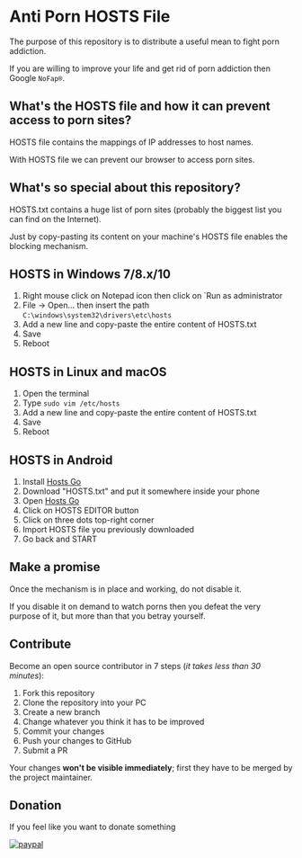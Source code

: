 # Anti Porn HOSTS File
The purpose of this repository is to distribute a useful mean to fight porn addiction.

If you are willing to improve your life and get rid of porn addiction then Google `NoFap®`.

## What's the HOSTS file and how it can prevent access to porn sites?
HOSTS file contains the mappings of IP addresses to host names.

With HOSTS file we can prevent our browser to access porn sites.

## What's so special about this repository?
HOSTS.txt contains a huge list of porn sites (probably the biggest list you can find on the Internet).

Just by copy-pasting its content on your machine's HOSTS file enables the blocking mechanism.

## HOSTS in Windows 7/8.x/10
1. Right mouse click on Notepad icon then click on `Run as administrator
2. File → Open... then insert the path `C:\windows\system32\drivers\etc\hosts`
3. Add a new line and copy-paste the entire content of HOSTS.txt
4. Save
5. Reboot

## HOSTS in Linux and macOS
1. Open the terminal
2. Type `sudo vim /etc/hosts`
3. Add a new line and copy-paste the entire content of HOSTS.txt
4. Save
5. Reboot

## HOSTS in Android
1. Install [Hosts Go](https://play.google.com/store/apps/details?id=dns.hosts.server.change.vip)
2. Download "HOSTS.txt" and put it somewhere inside your phone
3. Open [Hosts Go](https://play.google.com/store/apps/details?id=dns.hosts.server.change.vip)
4. Click on HOSTS EDITOR button
5. Click on three dots top-right corner
6. Import HOSTS file you previously downloaded
7. Go back and START

## Make a promise
Once the mechanism is in place and working, do not disable it.

If you disable it on demand to watch porns then you defeat the very purpose of it, but more than that you betray yourself.

## Contribute

Become an open source contributor in 7 steps (_it takes less than 30 minutes_):
1. Fork this repository
2. Clone the repository into your PC
3. Create a new branch
4. Change whatever you think it has to be improved
5. Commit your changes
6. Push your changes to GitHub
7. Submit a PR

Your changes **won't be visible immediately**; first they have to be merged by the project maintainer.

## Donation
If you feel like you want to donate something

[![paypal](https://www.paypalobjects.com/en_US/i/btn/btn_donate_LG.gif)](https://www.paypal.com/cgi-bin/webscr?cmd=_s-xclick&hosted_button_id=3UN95QQCD4B7E)
